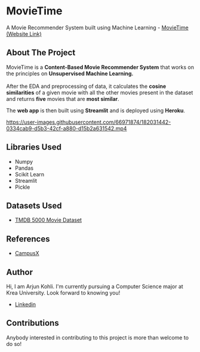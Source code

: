 # MovieTime
A Movie Recommender System built using Machine Learning - [MovieTime (Website Link)](https://movietime-avk.herokuapp.com)

## About The Project

MovieTime is a **Content-Based Movie Recommender System** that works on the principles on **Unsupervised Machine Learning.** 
<br /><br />
After the EDA and preprocessing of data, it calculates the **cosine similarities** of a given movie with all the other movies present in the dataset and returns **five** movies that are **most similar**.

The **web app** is then built using **Streamlit** and is deployed using **Heroku**.

<p align="center">

https://user-images.githubusercontent.com/66971874/182031442-0334cab9-d5b3-42cf-a880-d15b2a631542.mp4

</p>


## Libraries Used

- Numpy
- Pandas
- Scikit Learn
- Streamlit
- Pickle


## Datasets Used
- [TMDB 5000 Movie Dataset](https://www.kaggle.com/datasets/tmdb/tmdb-movie-metadata?select=tmdb_5000_movies.csv)


## References
- [CampusX](https://www.youtube.com/c/CampusX-official)
  
  
## Author

Hi, I am Arjun Kohli. I'm currently pursuing a Computer Science major at Krea University. Look forward to knowing you!
- [Linkedin](linkedin.com/in/arjunveerkohli)


## Contributions

Anybody interested in contributing to this project is more than welcome to do so!

